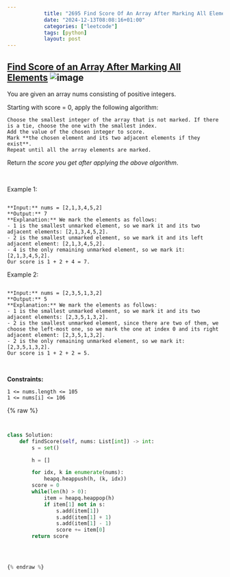 ```yaml
---
            title: "2695 Find Score Of An Array After Marking All Elements"
            date: "2024-12-13T08:08:16+01:00"
            categories: ["leetcode"]
            tags: [python]
            layout: post
---
```

            
## [Find Score of an Array After Marking All Elements](https://leetcode.com/problems/find-score-of-an-array-after-marking-all-elements) ![image](https://img.shields.io/badge/Difficulty-Medium-orange)

You are given an array nums consisting of positive integers.

Starting with score = 0, apply the following algorithm:

	Choose the smallest integer of the array that is not marked. If there is a tie, choose the one with the smallest index.
	Add the value of the chosen integer to score.
	Mark **the chosen element and its two adjacent elements if they exist**.
	Repeat until all the array elements are marked.

Return *the score you get after applying the above algorithm*.

 

Example 1:

```

**Input:** nums = [2,1,3,4,5,2]
**Output:** 7
**Explanation:** We mark the elements as follows:
- 1 is the smallest unmarked element, so we mark it and its two adjacent elements: [2,1,3,4,5,2].
- 2 is the smallest unmarked element, so we mark it and its left adjacent element: [2,1,3,4,5,2].
- 4 is the only remaining unmarked element, so we mark it: [2,1,3,4,5,2].
Our score is 1 + 2 + 4 = 7.

```

Example 2:

```

**Input:** nums = [2,3,5,1,3,2]
**Output:** 5
**Explanation:** We mark the elements as follows:
- 1 is the smallest unmarked element, so we mark it and its two adjacent elements: [2,3,5,1,3,2].
- 2 is the smallest unmarked element, since there are two of them, we choose the left-most one, so we mark the one at index 0 and its right adjacent element: [2,3,5,1,3,2].
- 2 is the only remaining unmarked element, so we mark it: [2,3,5,1,3,2].
Our score is 1 + 2 + 2 = 5.

```

 

**Constraints:**

	1 <= nums.length <= 105
	1 <= nums[i] <= 106

{% raw %}


```python


class Solution:
    def findScore(self, nums: List[int]) -> int:
        s = set()

        h = []

        for idx, k in enumerate(nums):
            heapq.heappush(h, (k, idx))
        score = 0
        while(len(h) > 0):
            item = heapq.heappop(h)
            if item[1] not in s:
                s.add(item[1])
                s.add(item[1] + 1)
                s.add(item[1] - 1)
                score += item[0]
        return score

        


{% endraw %}
